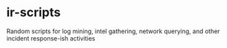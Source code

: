 ir-scripts
==========

Random scripts for log mining, intel gathering, network querying, and other incident response-ish activities